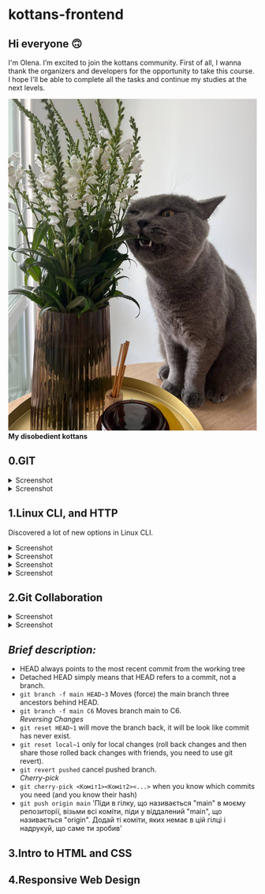 # kottans-frontend

## Hi everyone 🙃

I'm Olena. I’m excited to join the kottans community.
First of all, I wanna thank the organizers and developers for the opportunity to take this course. I hope I'll be able to complete all the tasks and continue my studies at the next levels.

![My kottans](./images/Sebek.jpeg)
**My disobedient kottans**

## 0.GIT

<details><summary>Screenshot</summary>
<p>
![Introduction Sequence](./task_git/git1.png)
</p>
</details>

<details><summary>Screenshot</summary>
<p>
![Push&Pull](./task_git/git2.png)
</p>
</details>

## 1.Linux CLI, and HTTP

Discovered a lot of new options in Linux CLI.

<details><summary>Screenshot</summary>
<p>
![quiz_1](./task_linux_cli/linux_survival_1.png)
</p>
</details>

<details><summary>Screenshot</summary>
<p>
![quiz_2](./task_linux_cli/linux_survival_2.png)
</p>
</details>

<details><summary>Screenshot</summary>
<p>
![quiz_3](./task_linux_cli/linux_survival_3.png)
</p>
</details>

<details><summary>Screenshot</summary>
<p>
![quiz_4](./task_linux_cli/linux_survival_4.png)
</p>
</details>

## 2.Git Collaboration

<details><summary>Screenshot</summary>
<p>
![git_1](./task_git_collaboration/git3.png)
</p>
</details>

<details><summary>Screenshot</summary>
<p>
![git_2](./task_git_collaboration/git4.png)
</p>
</details>

## **_Brief description:_**

- HEAD always points to the most recent commit from the working tree
- Detached HEAD simply means that HEAD refers to a commit, not a branch.
- `git branch -f main HEAD~3` Moves (force) the main branch three ancestors behind HEAD.
- `git branch -f main C6` Moves branch main to C6.
  <br>_Reversing Changes_<br>
- `git reset HEAD~1` will move the branch back, it will be look like commit has never exist.
- `git reset local~1` only for local changes (roll back changes and then share those rolled back changes with friends, you need to use git revert).
- `git revert pushed` cancel pushed branch.
  <br>_Cherry-pick_<br>
- `git cherry-pick <Коміт1><Коміт2><...>` when you know which commits you need (and you know their hash)
- `git push origin main` 'Піди в гілку, що називається "main" в моєму репозиторії, візьми всі коміти, піди у віддалений "main", що називається "origin". Додай ті коміти, яких немає в цій гілці і надрукуй, що саме ти зробив'

## 3.Intro to HTML and CSS

## 4.Responsive Web Design

